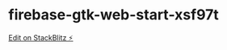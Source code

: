 # firebase-gtk-web-start-xsf97t

[Edit on StackBlitz ⚡️](https://stackblitz.com/edit/firebase-gtk-web-start-xsf97t)